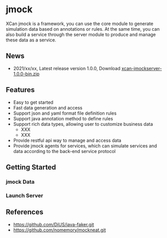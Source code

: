jmock
==================

XCan jmock is a framework, you can use the core module to generate simulation data based on
annotations or rules. At the same time, you can also build a service through the server module to
produce and manage these data as a service.

## News

* 2021/xx/xx, Latest release version 1.0.0,
  Download [xcan-jmockserver-1.0.0-bin.zip](http://dist.xcan.company/jmock/xcan-jmockserver-1.0.0-bin.zip)

## Features

* Easy to get started
* Fast data generation and access
* Support json and yaml format file definition rules
* Support java annotation method to define rules
* Support rich data types, allowing user to customize business data
    * XXX
    * XXX
* Provide restful api way to manage and access data
* Provide jmock agents for services, which can simulate services and data according to the back-end
  service protocol

## Getting Started

### jmock Data

### Launch Server

## References

- https://github.com/DiUS/java-faker.git
- https://github.com/nomemory/mockneat.git


